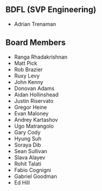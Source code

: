 
## BDFL (SVP Engineering)
* Adrian Trenaman

## Board Members
* Ranga Rhadakrishnan
* Matt Pick
* Rob Brazier
* Ruxy Levy
* John Kenny
* Donovan Adams
* Aidan Hollinshead
* Justin Riservato
* Gregor Heine
* Evan Maloney
* Andrey Kartashov
* Ugo Matrangolo
* Gary Cody
* Hyung Suh
* Soraya Dib
* Sean Sullivan
* Slava Alayev
* Rohit Talati
* Fabio Cognigni
* Gabriel Goodman
* Ed Hill
